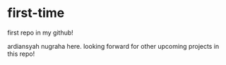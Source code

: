 # first-time
first repo in my github!

ardiansyah nugraha here. looking forward for other upcoming projects in this repo!
